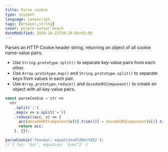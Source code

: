 ```yaml
---
title: Parse cookie
type: snippet
language: javascript
tags: [browser,string]
cover: purple-sunset-beach
dateModified: 2020-10-22T20:24:04+03:00
---
```


Parses an HTTP Cookie header string, returning an object of all cookie name-value pairs.

- Use `String.prototype.split()` to separate key-value pairs from each other.
- Use `Array.prototype.map()` and `String.prototype.split()` to separate keys from values in each pair.
- Use `Array.prototype.reduce()` and `decodeURIComponent()` to create an object with all key-value pairs.

```js
const parseCookie = str =>
  str
    .split(';')
    .map(v => v.split('='))
    .reduce((acc, v) => {
      acc[decodeURIComponent(v[0].trim())] = decodeURIComponent(v[1].trim());
      return acc;
    }, {});
```

```js
parseCookie('foo=bar; equation=E%3Dmc%5E2');
// { foo: 'bar', equation: 'E=mc^2' }
```
